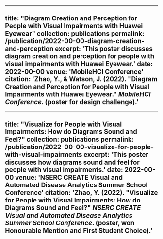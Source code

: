 <!-- ---
title: "Paper Title Number 1"
collection: publications
permalink: /publication/2009-10-01-paper-title-number-1
excerpt: 'This paper is about the number 1. The number 2 is left for future work.'
date: 2009-10-01
venue: 'Journal 1'
paperurl: 'http://academicpages.github.io/files/paper1.pdf'
citation: 'Your Name, You. (2009). &quot;Paper Title Number 1.&quot; <i>Journal 1</i>. 1(1).'
---

The contents above will be part of a list of publications, if the user clicks the link for the publication than the contents of section will be rendered as a full page, allowing you to provide more information about the paper for the reader. When publications are displayed as a single page, the contents of the above "citation" field will automatically be included below this section in a smaller font. -->

---
title: "Diagram Creation and Perception for People with Visual Impairments with Huawei Eyewear"
collection: publications
permalink: /publication/2022-00-00-diagram-creation-and-perception
excerpt: 'This poster discusses diagram creation and perception for people with visual impairments with Huawei Eyewear.'
date: 2022-00-00
venue: 'MobileHCI Conference'
citation: 'Zhao, Y., & Watson, J. (2022). "Diagram Creation and Perception for People with Visual Impairments with Huawei Eyewear." <i>MobileHCI Conference</i>. (poster for design challenge).'
---
---
title: "Visualize for People with Visual Impairments: How do Diagrams Sound and Feel?"
collection: publications
permalink: /publication/2022-00-00-visualize-for-people-with-visual-impairments
excerpt: 'This poster discusses how diagrams sound and feel for people with visual impairments.'
date: 2022-00-00
venue: 'NSERC CREATE Visual and Automated Disease Analytics Summer School Conference'
citation: 'Zhao, Y. (2022). "Visualize for People with Visual Impairments: How do Diagrams Sound and Feel?" <i>NSERC CREATE Visual and Automated Disease Analytics Summer School Conference</i>. (poster, won Honourable Mention and First Student Choice).'
---